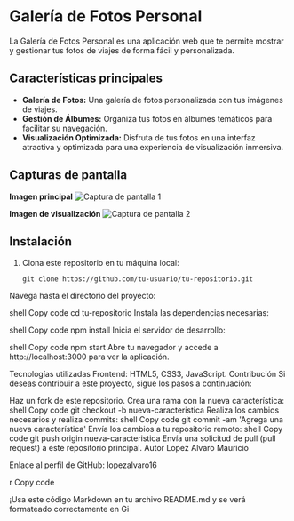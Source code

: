 # Galería de Fotos Personal

La Galería de Fotos Personal es una aplicación web que te permite mostrar y gestionar tus fotos de viajes de forma fácil y personalizada.

## Características principales

- **Galería de Fotos:** Una galería de fotos personalizada con tus imágenes de viajes.
- **Gestión de Álbumes:** Organiza tus fotos en álbumes temáticos para facilitar su navegación.
- **Visualización Optimizada:** Disfruta de tus fotos en una interfaz atractiva y optimizada para una experiencia de visualización inmersiva.

## Capturas de pantalla

**Imagen principal**
![Captura de pantalla 1](https://github.com/lopezalvaro16/Galeria-Fotos/assets/68611480/bbc1448b-ce59-4bc3-b11f-943f7004f95d)

**Imagen de visualización**
![Captura de pantalla 2](https://github.com/lopezalvaro16/Galeria-Fotos/assets/68611480/391557b0-6ca4-412c-86cb-5152afaaffab)

## Instalación

1. Clona este repositorio en tu máquina local:
   ```shell
   git clone https://github.com/tu-usuario/tu-repositorio.git

Navega hasta el directorio del proyecto:

shell
Copy code
cd tu-repositorio
Instala las dependencias necesarias:

shell
Copy code
npm install
Inicia el servidor de desarrollo:

shell
Copy code
npm start
Abre tu navegador y accede a http://localhost:3000 para ver la aplicación.

Tecnologías utilizadas
Frontend: HTML5, CSS3, JavaScript.
Contribución
Si deseas contribuir a este proyecto, sigue los pasos a continuación:

Haz un fork de este repositorio.
Crea una rama con la nueva característica:
shell
Copy code
git checkout -b nueva-caracteristica
Realiza los cambios necesarios y realiza commits:
shell
Copy code
git commit -am 'Agrega una nueva característica'
Envía los cambios a tu repositorio remoto:
shell
Copy code
git push origin nueva-caracteristica
Envía una solicitud de pull (pull request) a este repositorio principal.
Autor
Lopez Alvaro Mauricio

Enlace al perfil de GitHub: lopezalvaro16

r
Copy code

¡Usa este código Markdown en tu archivo README.md y se verá formateado correctamente en Gi
